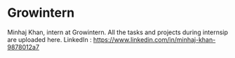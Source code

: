 # Growintern
Minhaj Khan, intern at Growintern. All the tasks and projects during internsip are uploaded here.
LinkedIn : https://www.linkedin.com/in/minhaj-khan-9878012a7
